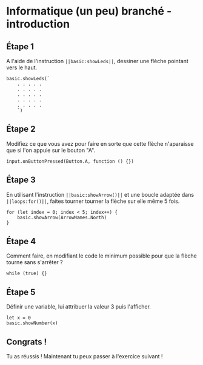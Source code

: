 # Informatique (un peu) branché - introduction

## Étape 1

A l'aide de l'instruction ``||basic:showLeds||``, dessiner une flèche pointant vers le haut.
```blocks
basic.showLeds(`
    . . . . .
    . . . . .
    . . . . .
    . . . . .
    . . . . .
    `)
```

## Étape 2

Modifiez ce que vous avez pour faire en sorte que cette flèche n'aparaisse
que si l'on appuie sur le bouton "A".

```blocks
input.onButtonPressed(Button.A, function () {})
```

## Étape 3

En utilisant l'instruction ``||basic:showArrow()||`` et une
boucle adaptée dans ``||loops:for()||``, faites tourner tourner la flèche sur elle même
5 fois.

```blocks
for (let index = 0; index < 5; index++) {
    basic.showArrow(ArrowNames.North)
}
```

## Étape 4

Comment faire, en modifiant le code le minimum possible pour que la flèche
tourne sans s'arrêter ?

```blocks
while (true) {}
```

## Étape 5

Définir une variable, lui attribuer la valeur 3 puis l'afficher.

```blocks
let x = 0
basic.showNumber(x)
```

## Congrats !

Tu as réussis ! Maintenant tu peux passer à l'exercice suivant !